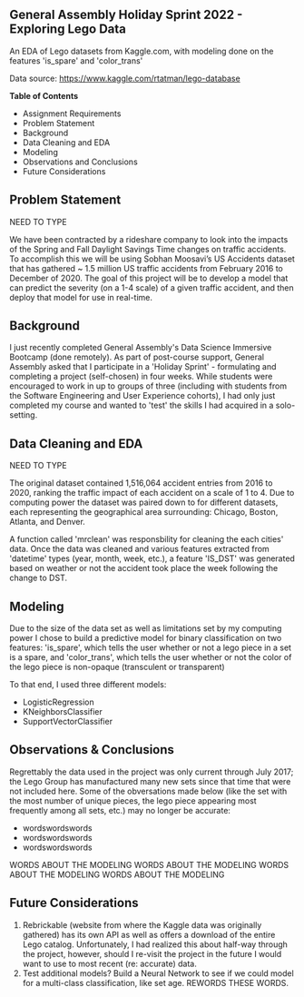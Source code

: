 ## General Assembly Holiday Sprint 2022 - Exploring Lego Data
An EDA of Lego datasets from Kaggle.com, with modeling done on the features 'is_spare' and 'color_trans'

Data source: https://www.kaggle.com/rtatman/lego-database


**Table of Contents**

- Assignment Requirements
- Problem Statement
- Background
- Data Cleaning and EDA
- Modeling
- Observations and Conclusions
- Future Considerations


## Problem Statement
NEED TO TYPE

We have been contracted by a rideshare company to look into the impacts of the Spring and Fall Daylight Savings Time changes on traffic accidents. To accomplish this we will be using Sobhan Moosavi’s US Accidents dataset that has gathered ~ 1.5 million US traffic accidents from February 2016 to December of 2020. The goal of this project will be to develop a model that can predict the severity (on a 1-4 scale) of a given traffic accident, and then deploy that model for use in real-time.


## Background
I just recently completed General Assembly's Data Science Immersive Bootcamp (done remotely). As part of post-course support, General Assembly asked that I participate in a 'Holiday Sprint' - formulating and completing a project (self-chosen) in four weeks. While students were encouraged to work in up to groups of three (including with students from the Software Engineering and User Experience cohorts), I had only just completed my course and wanted to 'test' the skills I had acquired in a solo-setting. 



## Data Cleaning and EDA
NEED TO TYPE

The original dataset contained 1,516,064 accident entries from 2016 to 2020, ranking the traffic impact of each accident on a scale of 1 to 4. Due to computing power the dataset was paired down to for different datasets, each representing the geographical area surrounding: Chicago, Boston, Atlanta, and Denver.

A function called 'mrclean' was responsbility for cleaning the each cities' data. Once the data was cleaned and various features extracted from 'datetime' types (year, month, week, etc.), a feature 'IS_DST' was generated based on weather or not the accident took place the week following the change to DST.


## Modeling
Due to the size of the data set as well as limitations set by my computing power I chose to build a predictive model for binary classification on two features: 'is_spare', which tells the user whether or not a lego piece in a set is a spare, and 'color_trans', which tells the user whether or not the color of the lego piece is non-opaque (transculent or transparent)

To that end, I used three different models:
- LogisticRegression
- KNeighborsClassifier
- SupportVectorClassifier

## Observations & Conclusions
Regrettably the data used in the project was only current through July 2017; the Lego Group has manufactured many new sets since that time that were not included here. Some of the obversations made below (like the set with the most number of unique pieces, the lego piece appearing most frequently among all sets, etc.) may no longer be accurate:
- wordswordswords
- wordswordswords
- wordswordswords

WORDS ABOUT THE MODELING
WORDS ABOUT THE MODELING
WORDS ABOUT THE MODELING
WORDS ABOUT THE MODELING

## Future Considerations

1. Rebrickable (website from where the Kaggle data was originally gathered) has its own API as well as offers a download of the entire Lego catalog. Unfortunately, I had realized this about half-way through the project, however, should I re-visit the project in the future I would want to use to most recent (re: accurate) data.
2. Test additional models? Build a Neural Network to see if we could model for a multi-class classification, like set age. REWORDS THESE WORDS.